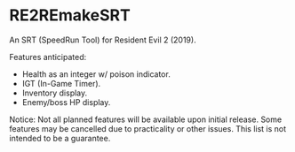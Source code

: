 # RE2REmakeSRT
An SRT (SpeedRun Tool) for Resident Evil 2 (2019).

Features anticipated:

* Health as an integer w/ poison indicator.
* IGT (In-Game Timer).
* Inventory display.
* Enemy/boss HP display.

Notice: Not all planned features will be available upon initial release. Some features may be cancelled due to practicality or other issues. This list is not intended to be a guarantee.
